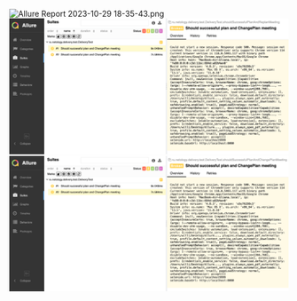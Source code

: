 ![Allure Report 2023-10-29 18-35-43.png](Allure%20Report%202023-10-29%2018-35git-43.png)
![Allure Report 2023-10-29 18-34-54.png](Allure%20Report%202023-10-29%2018-34-54.png)
![Screenshot 2023-10-29 18-34-12.png](Screenshot%202023-10-29%2018-34-12.png)
